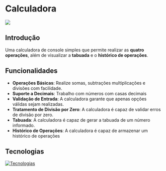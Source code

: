 # Calculadora

![](https://imgur.com/0vlQHAk)

## Introdução

Uma calculadora de console simples que permite realizar as **quatro operações**, além de visualizar a **tabuada** e o **histórico de operações**.

## Funcionalidades

- **Operações Básicas**: Realize somas, subtrações multiplicações e divisões com facilidade.
- **Suporte a Decimais**: Trabalho com números com casas decimais
- **Validação de Entrada**: A calculadora garante que apenas opções válidas sejam realizadas.
- **Tratamento de Divisão por Zero**: A calculadora é capaz de validar erros de divisão por zero.
- **Tabuada**: A calculadora é capaz de gerar a tabuada de um número informado.
- **Histórico de Operações**: A calculadora é capaz de armazenar um histórico de operações

## Tecnologias

[![Tecnologias](https://skillicons.dev/icons?i=git,github,cs,dotnet,visualstudio)](https://skillicons.dev)
